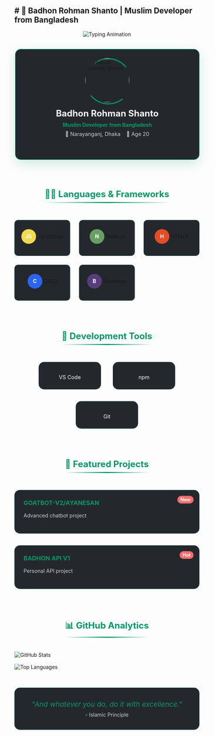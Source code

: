 ## # 🕌 Badhon Rohman Shanto | Muslim Developer from Bangladesh

<div align="center">
  <img src="https://readme-typing-svg.demolab.com?font=Amiri&size=30&duration=4000&pause=1000&color=009966&width=550&lines=Assalamu+Alaikum+Warahmatullah;Full+Stack+Developer;Quran+Learner;From+Bangladesh" alt="Typing Animation" />
</div>

<!-- 3D Profile Card -->
<div class="profile-card">
  <div class="card-inner">
    <div class="card-front">
      <div class="profile-image">
        <img src="https://i.imgur.com/vMbH9SK.jpeg" alt="Badhon Rohman Shanto" />
        <div class="image-border"></div>
      </div>
      <div class="profile-info">
        <h2>Badhon Rohman Shanto</h2>
        <p class="title">Muslim Developer from Bangladesh</p>
        <div class="location">
          <span>📍 Narayanganj, Dhaka</span>
          <span>🎂 Age 20</span>
        </div>
      </div>
    </div>
    <div class="card-back">
      <div class="contact-links">
        <a href="https://www.facebook.com/badhon.exist" target="_blank" class="social-btn facebook">
          <i class="fab fa-facebook-f"></i> Facebook
        </a>
        <a href="https://www.instagram.com/scyl4_sm0k3/#" target="_blank" class="social-btn instagram">
          <i class="fab fa-instagram"></i> Instagram
        </a>
        <a href="https://replit.com/@badhonrohman946" target="_blank" class="social-btn replit">
          <i class="fas fa-code"></i> Replit
        </a>
        <a href="mailto:smokeyyybadhon1@gmail.com" class="social-btn email">
          <i class="fas fa-envelope"></i> Email
        </a>
        <a href="https://wa.me/8801533048946" target="_blank" class="social-btn whatsapp">
          <i class="fab fa-whatsapp"></i> WhatsApp
        </a>
        <a href="t.me/badhon_6t9_x" target="_blank" class="social-btn telegram">
          <i class="fab fa-telegram"></i> Telegram
        </a>
      </div>
    </div>
  </div>
</div>

<!-- Tech Stack Section -->
<div class="tech-stack">
  <h2 class="section-title">👨‍💻 Languages & Frameworks</h2>
  <div class="tech-grid">
    <div class="tech-item" style="--color: #f0db4f;">
      <span class="tech-icon">JS</span>
      <span>JavaScript</span>
      <div class="tech-bar"></div>
    </div>
    <div class="tech-item" style="--color: #68a063;">
      <span class="tech-icon">N</span>
      <span>Node.js</span>
      <div class="tech-bar"></div>
    </div>
    <div class="tech-item" style="--color: #e34c26;">
      <span class="tech-icon">H</span>
      <span>HTML5</span>
      <div class="tech-bar"></div>
    </div>
    <div class="tech-item" style="--color: #2965f1;">
      <span class="tech-icon">C</span>
      <span>CSS3</span>
      <div class="tech-bar"></div>
    </div>
    <div class="tech-item" style="--color: #563d7c;">
      <span class="tech-icon">B</span>
      <span>Bootstrap</span>
      <div class="tech-bar"></div>
    </div>
  </div>
</div>

<!-- Tools Section -->
<div class="tools-section">
  <h2 class="section-title">🧰 Development Tools</h2>
  <div class="tools-grid">
    <div class="tool-item">
      <div class="tool-icon">
        <i class="fas fa-code"></i>
      </div>
      <span>VS Code</span>
    </div>
    <div class="tool-item">
      <div class="tool-icon">
        <i class="fab fa-npm"></i>
      </div>
      <span>npm</span>
    </div>
    <div class="tool-item">
      <div class="tool-icon">
        <i class="fab fa-git-alt"></i>
      </div>
      <span>Git</span>
    </div>
  </div>
</div>

<!-- Projects Section -->
<div class="projects-section">
  <h2 class="section-title">🚀 Featured Projects</h2>
  <div class="project-cards">
    <a href="https://github.com/Badhon512-34/Ayane-san" target="_blank" class="project-card">
      <div class="project-content">
        <h3>GOATBOT-V2/AYANESAN</h3>
        <p>Advanced chatbot project</p>
        <div class="project-badge">New</div>
      </div>
      <div class="project-glow"></div>
    </a>
    <a href="https://my-html-badhon-api-kjzm.vercel.app" target="_blank" class="project-card">
      <div class="project-content">
        <h3>BADHON API V1</h3>
        <p>Personal API project</p>
        <div class="project-badge">Hot</div>
      </div>
      <div class="project-glow"></div>
    </a>
  </div>
</div>

<!-- GitHub Stats -->
<div class="stats-section">
  <h2 class="section-title">📊 GitHub Analytics</h2>
  <div class="stats-grid">
    <img src="https://github-readme-stats.vercel.app/api?username=Badhon512-34&show_icons=true&theme=radical" alt="GitHub Stats" />
    <img src="https://github-readme-stats.vercel.app/api/top-langs/?username=Badhon512-34&layout=compact&theme=radical" alt="Top Languages" />
  </div>
</div>

<!-- Quran Verse -->
<div class="quran-section">
  <div class="quran-card">
    <div class="quran-text">
      "And whatever you do, do it with excellence." 
    </div>
    <div class="quran-ref">
      - Islamic Principle
    </div>
  </div>
</div>

<style>
  /* Base Styles */
  :root {
    --primary: #009966;
    --secondary: #0066cc;
    --dark: #0d1117;
    --light: #f8f8f8;
    --accent: #ff6b6b;
    --card-bg: rgba(13, 17, 23, 0.9);
  }
  
  /* Font Awesome for icons */
  .fab, .fas {
    margin-right: 8px;
  }
  
  /* 3D Profile Card */
  .profile-card {
    perspective: 1000px;
    width: 100%;
    max-width: 500px;
    margin: 2rem auto;
  }
  
  .card-inner {
    position: relative;
    width: 100%;
    height: 300px;
    transition: transform 0.8s;
    transform-style: preserve-3d;
  }
  
  .profile-card:hover .card-inner {
    transform: rotateY(180deg);
  }
  
  .card-front, .card-back {
    position: absolute;
    width: 100%;
    height: 100%;
    backface-visibility: hidden;
    border-radius: 15px;
    overflow: hidden;
    background: var(--card-bg);
    border: 1px solid var(--primary);
    box-shadow: 0 10px 30px rgba(0, 153, 102, 0.2);
  }
  
  .card-back {
    transform: rotateY(180deg);
    display: flex;
    align-items: center;
    justify-content: center;
  }
  
  .profile-image {
    width: 120px;
    height: 120px;
    margin: 1.5rem auto 0;
    position: relative;
  }
  
  .profile-image img {
    width: 100%;
    height: 100%;
    object-fit: cover;
    border-radius: 50%;
    z-index: 1;
    position: relative;
  }
  
  .image-border {
    position: absolute;
    width: 100%;
    height: 100%;
    border-radius: 50%;
    top: 0;
    left: 0;
    border: 3px solid transparent;
    border-top-color: var(--primary);
    border-bottom-color: var(--primary);
    animation: rotateBorder 4s linear infinite;
  }
  
  .profile-info {
    text-align: center;
    padding: 0 1.5rem;
  }
  
  .profile-info h2 {
    color: var(--light);
    margin: 1rem 0 0.5rem;
    font-size: 1.5rem;
  }
  
  .profile-info .title {
    color: var(--primary);
    margin: 0;
    font-weight: bold;
  }
  
  .location {
    display: flex;
    justify-content: center;
    gap: 1rem;
    margin-top: 0.5rem;
    color: var(--light);
    opacity: 0.8;
    font-size: 0.9rem;
  }
  
  .contact-links {
    display: grid;
    grid-template-columns: repeat(2, 1fr);
    gap: 1rem;
    width: 100%;
    padding: 1rem;
  }
  
  .social-btn {
    display: flex;
    align-items: center;
    justify-content: center;
    padding: 0.8rem;
    border-radius: 8px;
    color: white;
    text-decoration: none;
    font-weight: bold;
    transition: all 0.3s ease;
    position: relative;
    overflow: hidden;
    z-index: 1;
  }
  
  .social-btn::before {
    content: '';
    position: absolute;
    top: 0;
    left: 0;
    width: 100%;
    height: 100%;
    background: linear-gradient(45deg, transparent, rgba(255,255,255,0.2), transparent);
    transform: translateX(-100%);
    transition: 0.6s;
    z-index: -1;
  }
  
  .social-btn:hover::before {
    transform: translateX(100%);
  }
  
  .facebook { background: #3b5998; }
  .instagram { background: #e4405f; }
  .replit { background: #667881; }
  .email { background: #d44638; }
  .whatsapp { background: #25d366; }
  .telegram { background: #0088cc; }
  
  /* Tech Stack */
  .tech-stack {
    margin: 3rem 0;
  }
  
  .section-title {
    color: var(--primary);
    text-align: center;
    margin-bottom: 1.5rem;
    position: relative;
    display: inline-block;
    left: 50%;
    transform: translateX(-50%);
    font-size: 1.5rem;
  }
  
  .section-title::after {
    content: '';
    position: absolute;
    bottom: -10px;
    left: 0;
    width: 100%;
    height: 3px;
    background: linear-gradient(to right, transparent, var(--primary), transparent);
  }
  
  .tech-grid {
    display: grid;
    grid-template-columns: repeat(auto-fit, minmax(150px, 1fr));
    gap: 1.5rem;
    margin-top: 2rem;
  }
  
  .tech-item {
    background: var(--card-bg);
    padding: 1.5rem 1rem;
    border-radius: 10px;
    text-align: center;
    position: relative;
    overflow: hidden;
    border: 1px solid rgba(0, 153, 102, 0.3);
    transition: all 0.3s ease;
  }
  
  .tech-item:hover {
    transform: translateY(-5px);
    box-shadow: 0 10px 20px rgba(0, 153, 102, 0.2);
  }
  
  .tech-icon {
    display: inline-block;
    width: 40px;
    height: 40px;
    line-height: 40px;
    border-radius: 50%;
    background: var(--color);
    color: white;
    font-weight: bold;
    margin-bottom: 0.5rem;
  }
  
  .tech-item span:last-child {
    display: block;
    color: var(--light);
    font-weight: bold;
    margin-top: 0.5rem;
  }
  
  .tech-bar {
    position: absolute;
    bottom: 0;
    left: 0;
    height: 3px;
    width: 0;
    background: var(--color);
    animation: techBar 1.5s forwards;
    animation-delay: calc(var(--i) * 0.2s);
  }
  
  /* Tools Section */
  .tools-section {
    margin: 3rem 0;
  }
  
  .tools-grid {
    display: flex;
    justify-content: center;
    flex-wrap: wrap;
    gap: 2rem;
    margin-top: 2rem;
  }
  
  .tool-item {
    display: flex;
    flex-direction: column;
    align-items: center;
    background: var(--card-bg);
    padding: 1.5rem;
    border-radius: 15px;
    width: 120px;
    transition: all 0.3s ease;
    border: 1px solid rgba(0, 153, 102, 0.3);
  }
  
  .tool-item:hover {
    transform: scale(1.1);
    box-shadow: 0 10px 20px rgba(0, 153, 102, 0.2);
  }
  
  .tool-icon {
    font-size: 2rem;
    color: var(--primary);
    margin-bottom: 0.5rem;
  }
  
  .tool-item span {
    color: var(--light);
    font-size: 0.9rem;
  }
  
  /* Projects Section */
  .projects-section {
    margin: 3rem 0;
  }
  
  .project-cards {
    display: grid;
    grid-template-columns: repeat(auto-fit, minmax(250px, 1fr));
    gap: 2rem;
    margin-top: 2rem;
  }
  
  .project-card {
    background: var(--card-bg);
    border-radius: 15px;
    padding: 1.5rem;
    position: relative;
    overflow: hidden;
    border: 1px solid rgba(0, 153, 102, 0.3);
    transition: all 0.3s ease;
    text-decoration: none;
    color: inherit;
  }
  
  .project-card:hover {
    transform: translateY(-10px);
    box-shadow: 0 15px 30px rgba(0, 153, 102, 0.3);
  }
  
  .project-content h3 {
    color: var(--primary);
    margin-top: 0;
  }
  
  .project-content p {
    color: var(--light);
    opacity: 0.8;
    margin-bottom: 1rem;
  }
  
  .project-badge {
    position: absolute;
    top: 15px;
    right: 15px;
    background: var(--accent);
    color: white;
    padding: 0.2rem 0.5rem;
    border-radius: 20px;
    font-size: 0.8rem;
    font-weight: bold;
  }
  
  .project-glow {
    position: absolute;
    top: 0;
    left: 0;
    width: 100%;
    height: 100%;
    background: radial-gradient(circle at center, rgba(0, 153, 102, 0.1) 0%, transparent 70%);
    opacity: 0;
    transition: opacity 0.3s ease;
  }
  
  .project-card:hover .project-glow {
    opacity: 1;
  }
  
  /* Stats Section */
  .stats-section {
    margin: 3rem 0;
  }
  
  .stats-grid {
    display: grid;
    grid-template-columns: repeat(auto-fit, minmax(300px, 1fr));
    gap: 1rem;
    margin-top: 1.5rem;
  }
  
  /* Quran Section */
  .quran-section {
    margin: 3rem 0;
  }
  
  .quran-card {
    background: var(--card-bg);
    border-radius: 15px;
    padding: 2rem;
    text-align: center;
    max-width: 600px;
    margin: 0 auto;
    border: 1px solid rgba(0, 153, 102, 0.3);
    position: relative;
    overflow: hidden;
  }
  
  .quran-text {
    color: var(--primary);
    font-size: 1.2rem;
    font-style: italic;
    margin-bottom: 0.5rem;
  }
  
  .quran-ref {
    color: var(--light);
    opacity: 0.8;
  }
  
  /* Animations */
  @keyframes rotateBorder {
    0% { transform: rotate(0deg); }
    100% { transform: rotate(360deg); }
  }
  
  @keyframes techBar {
    from { width: 0; }
    to { width: 100%; }
  }
  
  @keyframes float {
    0% { transform: translateY(0px); }
    50% { transform: translateY(-10px); }
    100% { transform: translateY(0px); }
  }
  
  /* Responsive */
  @media (max-width: 768px) {
    .contact-links {
      grid-template-columns: 1fr;
    }
    
    .tech-grid {
      grid-template-columns: repeat(2, 1fr);
    }
  }
</style>

<script src="https://kit.fontawesome.com/a076d05399.js" crossorigin="anonymous"></script>


